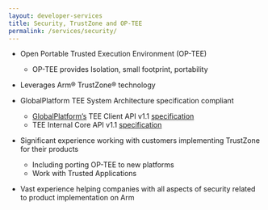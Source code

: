 ```yaml
---
layout: developer-services
title: Security, TrustZone and OP-TEE
permalink: /services/security/
---
```

- Open Portable Trusted Execution Environment (OP-TEE)
    - OP-TEE provides Isolation, small footprint, portability

- Leverages Arm® TrustZone® technology
- GlobalPlatform TEE System Architecture specification compliant
    - [GlobalPlatform’s](http://www.globalplatform.org/) TEE Client API v1.1 [specification](http://www.globalplatform.org/specificationsdevice.asp)
    - TEE Internal Core API v1.1 [specification](http://www.globalplatform.org/specificationsdevice.asp)

- Significant experience working with customers implementing TrustZone for their products
    - Including porting OP-TEE to new platforms
    - Work with Trusted Applications

- Vast experience helping companies with all aspects of security related to product implementation on Arm
